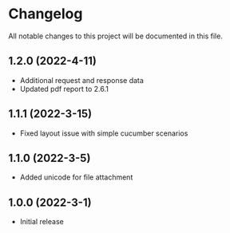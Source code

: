 # Changelog
All notable changes to this project will be documented in this file.

## 1.2.0 (2022-4-11)

* Additional request and response data
* Updated pdf report to 2.6.1

## 1.1.1 (2022-3-15)

* Fixed layout issue with simple cucumber scenarios

## 1.1.0 (2022-3-5)

* Added unicode for file attachment


## 1.0.0 (2022-3-1)

* Initial release
